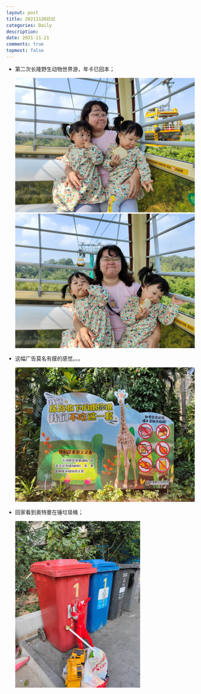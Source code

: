 ```yaml
---
layout: post
title: 20211120日记
categories: Daily
description: 
date: 2021-11-21
comments: true
topmost: false
---
```


* 第二次长隆野生动物世界游，年卡已回本；

  <img src="https://raw.githubusercontent.com/bong860313/MyImage/main/202111202225873.png" alt="image-20211120222521198" style="zoom:50%;" />

  <img src="https://raw.githubusercontent.com/bong860313/MyImage/main/202111202226668.png" alt="image-20211120222608876" style="zoom:50%;" />

* 这幅广告莫名有膜的感觉。。。

  <img src="https://raw.githubusercontent.com/bong860313/MyImage/main/202111202227458.png" alt="image-20211120222702773" style="zoom:50%;" />

* 回家看到奥特曼在锤垃圾桶；

  <img src="https://raw.githubusercontent.com/bong860313/MyImage/main/202111202228750.png" alt="image-20211120222813282" style="zoom:50%;" />

  

